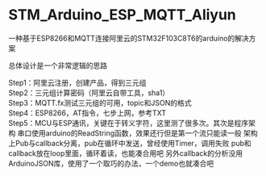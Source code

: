 # STM_Arduino_ESP_MQTT_Aliyun
一种基于ESP8266和MQTT连接阿里云的STM32F103C8T6的arduino的解决方案

总体设计是一个非常逻辑的思路

Step1：阿里云注册，创建产品，得到三元组  
Step2：三元组计算密码（阿里云自带工具，sha1）  
Step3：MQTT.fx测试三元组的可用，topic和JSON的格式  
Step4：ESP8266，AT指令，七步上网，参考TXT  
Step5：MCU与ESP通讯，关键在于转义字符，这里测了很多次。其次是程序架构
  串口使用arduino的ReadString函数，效果还行但是第一个流只能读一般
  架构上Pub与callback分离，pub在循环中发送，曾经使用Timer，调用失败
  pub和callback放在loop里面，循环着读，也能凑合用吧
  另外callback的分析没用ArduinoJSON库，使用了一个取巧的办法，一个demo也就凑合吧
